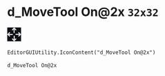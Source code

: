 # d_MoveTool On@2x `32x32`
<img src="/img/d_MoveTool%20On@2x.png" width=32 height=32>

``` CSharp
EditorGUIUtility.IconContent("d_MoveTool On@2x")
```
```
d_MoveTool On@2x
```
